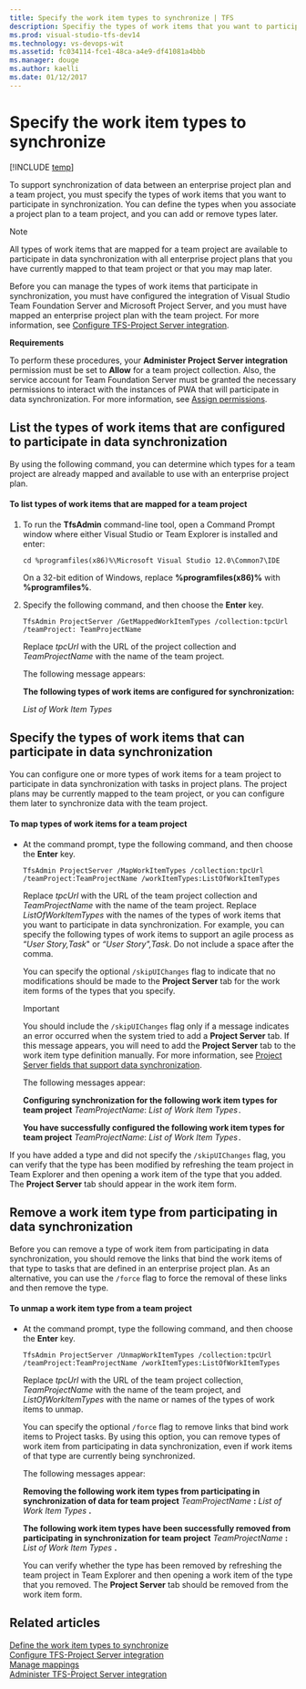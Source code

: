 ```yaml
---
title: Specify the work item types to synchronize | TFS
description: Specifiy the types of work items that you want to participate in synchronization.
ms.prod: visual-studio-tfs-dev14
ms.technology: vs-devops-wit 
ms.assetid: fc034114-fce1-48ca-a4e9-df41081a4bbb
ms.manager: douge
ms.author: kaelli
ms.date: 01/12/2017
---
```

# Specify the work item types to synchronize
[!INCLUDE [temp](../_shared/tfs-ps-sync-header.md)]

<a name="Top"></a> To support synchronization of data between an enterprise project plan and a team project, you must specify the types of work items that you want to participate in synchronization. You can define the types when you associate a project plan to a team project, and you can add or remove types later.  
  
> [!NOTE]
>  All types of work items that are mapped for a team project are available to participate in data synchronization with all enterprise project plans that you have currently mapped to that team project or that you may map later.  
  
 Before you can manage the types of work items that participate in synchronization, you must have configured the integration of Visual Studio Team Foundation Server and Microsoft Project Server, and you must have mapped an enterprise project plan with the team project. For more information, see [Configure TFS-Project Server integration](configure-tfs-project-server-integration.md).  
  
 **Requirements**  
  
 To perform these procedures, your **Administer Project Server integration** permission must be set to **Allow** for a team project collection. Also, the service account for Team Foundation Server must be granted the necessary permissions to interact with the instances of PWA that will participate in data synchronization. For more information, see [Assign permissions](assign-permissions-support-tfs-project-server-integration.md).  
  
##  <a name="GetList"></a> List the types of work items that are configured to participate in data synchronization  
 By using the following command, you can determine which types for a team project are already mapped and available to use with an enterprise project plan.  
  
#### To list types of work items that are mapped for a team project  
  
1.  To run the **TfsAdmin** command-line tool, open a Command Prompt window where either Visual Studio or Team Explorer is installed and enter:  
  
    ```  
    cd %programfiles(x86)%\Microsoft Visual Studio 12.0\Common7\IDE  
    ```  
  
     On a 32-bit edition of Windows, replace **%programfiles(x86)%** with **%programfiles%**.  
  
2.  Specify the following command, and then choose the **Enter** key.  
  
    ```  
    TfsAdmin ProjectServer /GetMappedWorkItemTypes /collection:tpcUrl /teamProject: TeamProjectName  
    ```  
  
     Replace *tpcUrl* with the URL of the project collection and *TeamProjectName* with the name of the team project.  
  
     The following message appears:  
  
     **The following types of work items are configured for synchronization:**  
  
     *List of Work Item Types*  
  
##  <a name="MapTypes"></a> Specify the types of work items that can participate in data synchronization  
 You can configure one or more types of work items for a team project to participate in data synchronization with tasks in project plans. The project plans may be currently mapped to the team project, or you can configure them later to synchronize data with the team project.  
  
#### To map types of work items for a team project  
  
-   At the command prompt, type the following command, and then choose the **Enter** key.  
  
    ```  
    TfsAdmin ProjectServer /MapWorkItemTypes /collection:tpcUrl /teamProject:TeamProjectName /workItemTypes:ListOfWorkItemTypes  
    ```  
  
     Replace *tpcUrl* with the URL of the team project collection and *TeamProjectName* with the name of the team project. Replace *ListOfWorkItemTypes* with the names of the types of work items that you want to participate in data synchronization. For example, you can specify the following types of work items to support an agile process as “*User Story,Task*" or *“User Story",Task*. Do not include a space after the comma.  
  
     You can specify the optional `/skipUIChanges` flag to indicate that no modifications should be made to the **Project Server** tab for the work item forms of the types that you specify.  
  
    > [!IMPORTANT]
    >  You should include the `/skipUIChanges` flag only if a message indicates an error occurred when the system tried to add a **Project Server** tab. If this message appears, you will need to add the **Project Server** tab to the work item type definition manually. For more information, see [Project Server fields that support data synchronization](project-server-fields-added-to-tfs.md).  
  
     The following messages appear:  
  
     **Configuring synchronization for the following work item types for team project** *TeamProjectName*: *List of Work Item Types*`.`  
  
     **You have successfully configured the following work item types for team project** *TeamProjectName*: *List of Work Item Types*`.`  
  
 If you have added a type and did not specify the `/skipUIChanges` flag, you can verify that the type has been modified by refreshing the team project in Team Explorer and then opening a work item of the type that you added. The **Project Server** tab should appear in the work item form.  
  
##  <a name="UnmapTypes"></a> Remove a work item type from participating in data synchronization  
 Before you can remove a type of work item from participating in data synchronization, you should remove the links that bind the work items of that type to tasks that are defined in an enterprise project plan. As an alternative, you can use the `/force` flag to force the removal of these links and then remove the type.  
  
#### To unmap a work item type from a team project  
  
-   At the command prompt, type the following command, and then choose the **Enter** key.  
  
    ```  
    TfsAdmin ProjectServer /UnmapWorkItemTypes /collection:tpcUrl /teamProject:TeamProjectName /workItemTypes:ListOfWorkItemTypes  
    ```  
  
     Replace *tpcUrl* with the URL of the team project collection, *TeamProjectName* with the name of the team project, and *ListOfWorkItemTypes* with the name or names of the types of work items to unmap.  
  
     You can specify the optional `/force` flag to remove links that bind work items to Project tasks. By using this option, you can remove types of work item from participating in data synchronization, even if work items of that type are currently being synchronized.  
  
     The following messages appear:  
  
     **Removing the following work item types from participating in synchronization of data for team project** *TeamProjectName* **:** *List of Work Item Types* **.**  
  
     **The following work item types have been successfully removed from participating in synchronization for team project** *TeamProjectName* **:** *List of Work Item Types* **.**  
  
     You can verify whether the type has been removed by refreshing the team project in Team Explorer and then opening a work item of the type that you removed. The **Project Server** tab should be removed from the work item form.  
  
## Related articles  
 [Define the work item types to synchronize](define-work-item-types-available-synchronization.md)   
 [Configure TFS-Project Server integration](configure-tfs-project-server-integration.md)   
 [Manage mappings](manage-mappings-enterprise-project-team-project.md)   
 [Administer TFS-Project Server integration](administrate-integration-tfs-project-server.md)